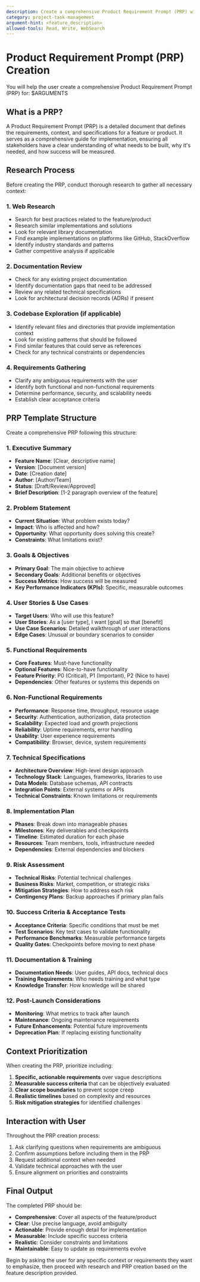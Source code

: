 ```yaml
---
description: Create a comprehensive Product Requirement Prompt (PRP) with research and context gathering
category: project-task-management
argument-hint: <feature_description>
allowed-tools: Read, Write, WebSearch
---
```


# Product Requirement Prompt (PRP) Creation

You will help the user create a comprehensive Product Requirement Prompt (PRP) for: $ARGUMENTS

## What is a PRP?

A Product Requirement Prompt (PRP) is a detailed document that defines the requirements, context, and specifications for a feature or product. It serves as a comprehensive guide for implementation, ensuring all stakeholders have a clear understanding of what needs to be built, why it's needed, and how success will be measured.

## Research Process

Before creating the PRP, conduct thorough research to gather all necessary context:

### 1. **Web Research**
   - Search for best practices related to the feature/product
   - Research similar implementations and solutions
   - Look for relevant library documentation
   - Find example implementations on platforms like GitHub, StackOverflow
   - Identify industry standards and patterns
   - Gather competitive analysis if applicable

### 2. **Documentation Review**
   - Check for any existing project documentation
   - Identify documentation gaps that need to be addressed
   - Review any related technical specifications
   - Look for architectural decision records (ADRs) if present

### 3. **Codebase Exploration** (if applicable)
   - Identify relevant files and directories that provide implementation context
   - Look for existing patterns that should be followed
   - Find similar features that could serve as references
   - Check for any technical constraints or dependencies

### 4. **Requirements Gathering**
   - Clarify any ambiguous requirements with the user
   - Identify both functional and non-functional requirements
   - Determine performance, security, and scalability needs
   - Establish clear acceptance criteria

## PRP Template Structure

Create a comprehensive PRP following this structure:

### 1. Executive Summary
- **Feature Name**: [Clear, descriptive name]
- **Version**: [Document version]
- **Date**: [Creation date]
- **Author**: [Author/Team]
- **Status**: [Draft/Review/Approved]
- **Brief Description**: [1-2 paragraph overview of the feature]

### 2. Problem Statement
- **Current Situation**: What problem exists today?
- **Impact**: Who is affected and how?
- **Opportunity**: What opportunity does solving this create?
- **Constraints**: What limitations exist?

### 3. Goals & Objectives
- **Primary Goal**: The main objective to achieve
- **Secondary Goals**: Additional benefits or objectives
- **Success Metrics**: How success will be measured
- **Key Performance Indicators (KPIs)**: Specific, measurable outcomes

### 4. User Stories & Use Cases
- **Target Users**: Who will use this feature?
- **User Stories**: As a [user type], I want [goal] so that [benefit]
- **Use Case Scenarios**: Detailed walkthrough of user interactions
- **Edge Cases**: Unusual or boundary scenarios to consider

### 5. Functional Requirements
- **Core Features**: Must-have functionality
- **Optional Features**: Nice-to-have functionality
- **Feature Priority**: P0 (Critical), P1 (Important), P2 (Nice to have)
- **Dependencies**: Other features or systems this depends on

### 6. Non-Functional Requirements
- **Performance**: Response time, throughput, resource usage
- **Security**: Authentication, authorization, data protection
- **Scalability**: Expected load and growth projections
- **Reliability**: Uptime requirements, error handling
- **Usability**: User experience requirements
- **Compatibility**: Browser, device, system requirements

### 7. Technical Specifications
- **Architecture Overview**: High-level design approach
- **Technology Stack**: Languages, frameworks, libraries to use
- **Data Models**: Database schemas, API contracts
- **Integration Points**: External systems or APIs
- **Technical Constraints**: Known limitations or requirements

### 8. Implementation Plan
- **Phases**: Break down into manageable phases
- **Milestones**: Key deliverables and checkpoints
- **Timeline**: Estimated duration for each phase
- **Resources**: Team members, tools, infrastructure needed
- **Dependencies**: External dependencies and blockers

### 9. Risk Assessment
- **Technical Risks**: Potential technical challenges
- **Business Risks**: Market, competition, or strategic risks
- **Mitigation Strategies**: How to address each risk
- **Contingency Plans**: Backup approaches if primary plan fails

### 10. Success Criteria & Acceptance Tests
- **Acceptance Criteria**: Specific conditions that must be met
- **Test Scenarios**: Key test cases to validate functionality
- **Performance Benchmarks**: Measurable performance targets
- **Quality Gates**: Checkpoints before moving to next phase

### 11. Documentation & Training
- **Documentation Needs**: User guides, API docs, technical docs
- **Training Requirements**: Who needs training and what type
- **Knowledge Transfer**: How knowledge will be shared

### 12. Post-Launch Considerations
- **Monitoring**: What metrics to track after launch
- **Maintenance**: Ongoing maintenance requirements
- **Future Enhancements**: Potential future improvements
- **Deprecation Plan**: If replacing existing functionality

## Context Prioritization

When creating the PRP, prioritize including:
1. **Specific, actionable requirements** over vague descriptions
2. **Measurable success criteria** that can be objectively evaluated
3. **Clear scope boundaries** to prevent scope creep
4. **Realistic timelines** based on complexity and resources
5. **Risk mitigation strategies** for identified challenges

## Interaction with User

Throughout the PRP creation process:
1. Ask clarifying questions when requirements are ambiguous
2. Confirm assumptions before including them in the PRP
3. Request additional context when needed
4. Validate technical approaches with the user
5. Ensure alignment on priorities and constraints

## Final Output

The completed PRP should be:
- **Comprehensive**: Cover all aspects of the feature/product
- **Clear**: Use precise language, avoid ambiguity
- **Actionable**: Provide enough detail for implementation
- **Measurable**: Include specific success criteria
- **Realistic**: Consider constraints and limitations
- **Maintainable**: Easy to update as requirements evolve

Begin by asking the user for any specific context or requirements they want to emphasize, then proceed with research and PRP creation based on the feature description provided.
